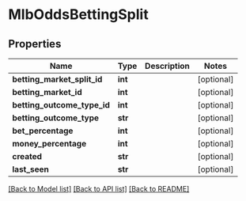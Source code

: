 # MlbOddsBettingSplit

## Properties
Name | Type | Description | Notes
------------ | ------------- | ------------- | -------------
**betting_market_split_id** | **int** |  | [optional] 
**betting_market_id** | **int** |  | [optional] 
**betting_outcome_type_id** | **int** |  | [optional] 
**betting_outcome_type** | **str** |  | [optional] 
**bet_percentage** | **int** |  | [optional] 
**money_percentage** | **int** |  | [optional] 
**created** | **str** |  | [optional] 
**last_seen** | **str** |  | [optional] 

[[Back to Model list]](../README.md#documentation-for-models) [[Back to API list]](../README.md#documentation-for-api-endpoints) [[Back to README]](../README.md)

